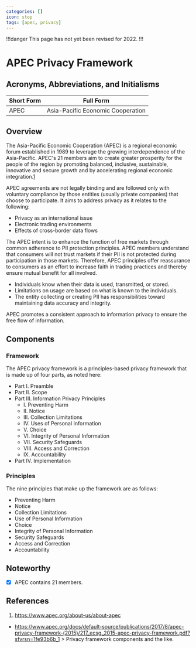 ```yaml
---
categories: []
icon: stop
tags: [apec, privacy]
---
```


!!!danger
This page has not yet been revised for 2022.
!!!

# APEC Privacy Framework

## Acronyms, Abbreviations, and Initialisms

| Short Form | Full Form |
| - | - |
| APEC | Asia-Pacific Economic Cooperation |

## Overview

The Asia-Pacific Economic Cooperation (APEC) is a regional economic forum established in 1989 to leverage the growing interdependence of the Asia-Pacific. APEC's 21 members aim to create greater prosperity for the people of the region by promoting balanced, inclusive, sustainable, innovative and secure growth and by accelerating regional economic integration.[1](#ref1)

APEC agreements are not legally binding and are followed only with voluntary compliance by those entities (usually private companies) that choose to participate. It aims to address privacy as it relates to the following:

- Privacy as an international issue
- Electronic trading environments
- Effects of cross-border data flows

The APEC intent is to enhance the function of free markets through common adherence to PII protection principles. APEC members understand that consumers will not trust markets if their PII is not protected during participation in those markets. Therefore, APEC principles offer reassurance to consumers as an effort to increase faith in trading practices and thereby ensure mutual benefit for all involved.

- Individuals know when their data is used, transmitted, or stored.
- Limitations on usage are based on what is known to the individuals.
- The entity collecting or creating PII has responsibilities toward maintaining data accuracy and integrity.

APEC promotes a consistent approach to information privacy to ensure the free flow of information.

## Components

### Framework

The APEC privacy framework is a principles-based privacy framework that is made up of four parts, as noted here:

- Part I. Preamble
- Part II. Scope
- Part III. Information Privacy Principles
  - I. Preventing Harm
  - II. Notice
  - III. Collection Limitations
  - IV. Uses of Personal Information
  - V. Choice
  - VI. Integrity of Personal Information
  - VII. Security Safeguards
  - VIII. Access and Correction
  - IX. Accountability
- Part IV. Implementation

### Principles

The nine principles that make up the framework are as follows:

- Preventing Harm
- Notice
- Collection Limitations
- Use of Personal Information
- Choice
- Integrity of Personal Information
- Security Safeguards
- Access and Correction
- Accountability

## Noteworthy

- [x] APEC contains 21 members.

## References

1. https://www.apec.org/about-us/about-apec

- https://www.apec.org/docs/default-source/publications/2017/8/apec-privacy-framework-(2015)/217_ecsg_2015-apec-privacy-framework.pdf?sfvrsn=1fe93b6b_1 > Privacy framework components and the like.